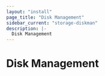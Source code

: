 ```yaml
---
layout: "install"
page_title: "Disk Management"
sidebar_current: "storage-diskman"
description: |-
  Disk Management
---
```


# Disk Management
